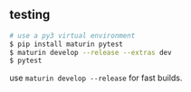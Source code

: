 ## testing

```sh
# use a py3 virtual environment
$ pip install maturin pytest
$ maturin develop --release --extras dev
$ pytest
```

use `maturin develop --release` for fast builds.
